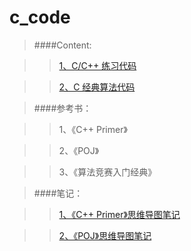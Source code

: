 c_code
======

>####Content:

>>[1、C/C++ 练习代码](https://github.com/JamesonHuang/c_code/tree/master/C%20%26%20C%2B%2B%E7%BB%83%E4%B9%A0%E4%BB%A3%E7%A0%81)
	
>>[2、C 经典算法代码]()
	
>####参考书：
	
>>1、《C++ Primer》
	
>>2、《POJ》
	
>>3、《算法竞赛入门经典》
	
>####笔记：

>>[1、《C++ Primer》思维导图笔记](https://github.com/JamesonHuang/mind_map_notes/blob/master/%E8%AE%A1%E7%AE%97%E6%9C%BA%E7%9B%B8%E5%85%B3/Completed/c%2B%2B%20primer.gif)
	
>>[2、《POJ》思维导图笔记](https://github.com/JamesonHuang/mind_map_notes/blob/master/%E8%AE%A1%E7%AE%97%E6%9C%BA%E7%9B%B8%E5%85%B3/Completed/%E5%8C%97%E5%A4%A7poj%E6%95%99%E6%9D%90%EF%BC%88%E7%A8%8B%E5%BA%8F%E8%AE%BE%E8%AE%A1%E5%AF%BC%E5%BC%95%E5%8F%8A%E5%9C%A8%E7%BA%BF%E5%AE%9E%E8%B7%B5%EF%BC%89.gif)
